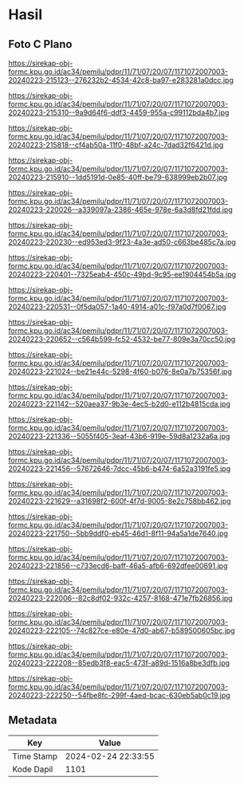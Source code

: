 # Hasil

## Foto C Plano

https://sirekap-obj-formc.kpu.go.id/ac34/pemilu/pdpr/11/71/07/20/07/1171072007003-20240223-215123--276232b2-4534-42c8-ba97-e283281a0dcc.jpg

https://sirekap-obj-formc.kpu.go.id/ac34/pemilu/pdpr/11/71/07/20/07/1171072007003-20240223-215310--9a9d64f6-ddf3-4459-955a-c99112bda4b7.jpg

https://sirekap-obj-formc.kpu.go.id/ac34/pemilu/pdpr/11/71/07/20/07/1171072007003-20240223-215818--cf4ab50a-11f0-48bf-a24c-7dad32f6421d.jpg

https://sirekap-obj-formc.kpu.go.id/ac34/pemilu/pdpr/11/71/07/20/07/1171072007003-20240223-215910--1dd5191d-0e85-40ff-be79-638999eb2b07.jpg

https://sirekap-obj-formc.kpu.go.id/ac34/pemilu/pdpr/11/71/07/20/07/1171072007003-20240223-220026--a339097a-2386-465e-978e-6a3d8fd21fdd.jpg

https://sirekap-obj-formc.kpu.go.id/ac34/pemilu/pdpr/11/71/07/20/07/1171072007003-20240223-220230--ed953ed3-9f23-4a3e-ad50-c663be485c7a.jpg

https://sirekap-obj-formc.kpu.go.id/ac34/pemilu/pdpr/11/71/07/20/07/1171072007003-20240223-220401--7325eab4-450c-49bd-9c95-ee1904454b5a.jpg

https://sirekap-obj-formc.kpu.go.id/ac34/pemilu/pdpr/11/71/07/20/07/1171072007003-20240223-220531--0f5da057-1a40-4914-a01c-f97a0d7f0067.jpg

https://sirekap-obj-formc.kpu.go.id/ac34/pemilu/pdpr/11/71/07/20/07/1171072007003-20240223-220652--c564b599-fc52-4532-be77-809e3a70cc50.jpg

https://sirekap-obj-formc.kpu.go.id/ac34/pemilu/pdpr/11/71/07/20/07/1171072007003-20240223-221024--be21e44c-5298-4f60-b076-8e0a7b75356f.jpg

https://sirekap-obj-formc.kpu.go.id/ac34/pemilu/pdpr/11/71/07/20/07/1171072007003-20240223-221142--520aea37-9b3e-4ec5-b2d0-e112b4815cda.jpg

https://sirekap-obj-formc.kpu.go.id/ac34/pemilu/pdpr/11/71/07/20/07/1171072007003-20240223-221336--5055f405-3eaf-43b6-919e-59d8a1232a6a.jpg

https://sirekap-obj-formc.kpu.go.id/ac34/pemilu/pdpr/11/71/07/20/07/1171072007003-20240223-221456--57672646-7dcc-45b6-b474-6a52a3191fe5.jpg

https://sirekap-obj-formc.kpu.go.id/ac34/pemilu/pdpr/11/71/07/20/07/1171072007003-20240223-221629--a31698f2-600f-4f7d-9005-8e2c758bb462.jpg

https://sirekap-obj-formc.kpu.go.id/ac34/pemilu/pdpr/11/71/07/20/07/1171072007003-20240223-221750--5bb9ddf0-eb45-46d1-8f11-94a5a1de7640.jpg

https://sirekap-obj-formc.kpu.go.id/ac34/pemilu/pdpr/11/71/07/20/07/1171072007003-20240223-221856--c733ecd6-baff-46a5-afb6-692dfee00691.jpg

https://sirekap-obj-formc.kpu.go.id/ac34/pemilu/pdpr/11/71/07/20/07/1171072007003-20240223-222006--82c8df02-932c-4257-8168-471e7fb26856.jpg

https://sirekap-obj-formc.kpu.go.id/ac34/pemilu/pdpr/11/71/07/20/07/1171072007003-20240223-222105--74c827ce-e80e-47d0-ab67-b589500605bc.jpg

https://sirekap-obj-formc.kpu.go.id/ac34/pemilu/pdpr/11/71/07/20/07/1171072007003-20240223-222208--85edb3f8-eac5-473f-a89d-1516a8be3dfb.jpg

https://sirekap-obj-formc.kpu.go.id/ac34/pemilu/pdpr/11/71/07/20/07/1171072007003-20240223-222250--54fbe8fc-299f-4aed-bcac-630eb5ab0c19.jpg


## Metadata

| Key        | Value               |
| ---------- | ------------------- |
| Time Stamp | 2024-02-24 22:33:55 |
| Kode Dapil | 1101                |



